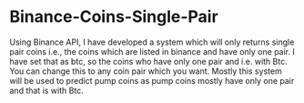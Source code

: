 # Binance-Coins-Single-Pair
Using Binance API, I have developed a system which will only returns single pair coins i.e., the coins which are listed in binance and have only one pair. I have set that as btc, so the coins who have only one pair and i.e. with Btc. You can change this to any coin pair which you want.
Mostly this system will be used to predict pump coins as pump coins mostly have only one pair and that is with Btc.
